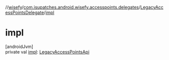 //[wisefy](../../../index.md)/[com.isupatches.android.wisefy.accesspoints.delegates](../index.md)/[LegacyAccessPointsDelegate](index.md)/[impl](impl.md)

# impl

[androidJvm]\
private val [impl](impl.md): [LegacyAccessPointsApi](../-legacy-access-points-api/index.md)
